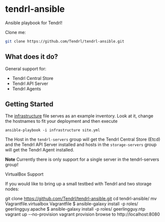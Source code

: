 tendrl-ansible
============

Ansible playbook for Tendrl!

Clone me:

```bash
git clone https://github.com/Tendrl/tendrl-ansible.git
```

## What does it do?

General support for:

* Tendrl Central Store
* Tendrl API Server
* Tendrl Agents


## Getting Started

The [infrastructure](infrastructure) file serves as an example inventory. Look at it, change the hostnames to fit your deployment and then execute

```
ansible-playbook -i infrastructure site.yml
```

The Host in the `tendrl-servers` group will get the Tendrl Central Store (Etcd) and the Tendrl API Server installed and hosts in the `storage-servers` group will get the Tendrl Agent installed.

**Note** Currently there is only support for a single server in the tendrl-servers group!

VirtualBox Support

If you would like to bring up a small testbed with Tendrl and two storage nodes:

git clone https://github.com/Tendrl/tendrl-ansible.git
cd tendrl-ansible/
mv Vagrantfile.virtualbox Vagrantfile
$ ansible-galaxy install -p roles/ geerlingguy.apache
$ ansible-galaxy install -p roles/ geerlingguy.ntp
vagrant up --no-provision
vagrant provision
browse to http://localhost:8080
